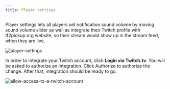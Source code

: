 ```yaml
---
title: Player settings
---
```


Player settings lets all players set notification sound volume by moving sound volume slider as well as integrate their Twitch profile with tf2pickup.org website, so their stream would show up in the stream feed, when they are live.

![player-settings](/img/content/player-settings/player-settings.png)

In order to integrate your Twitch account, click **Login via Twitch.tv**. You will be asked to authorize an integration. Click Authorize to authorize the change. After that, integration should be ready to go.

![allow-access-to-a-twitch-account](/img/content/player-settings/allow-access-to-a-twitch-account.png)
